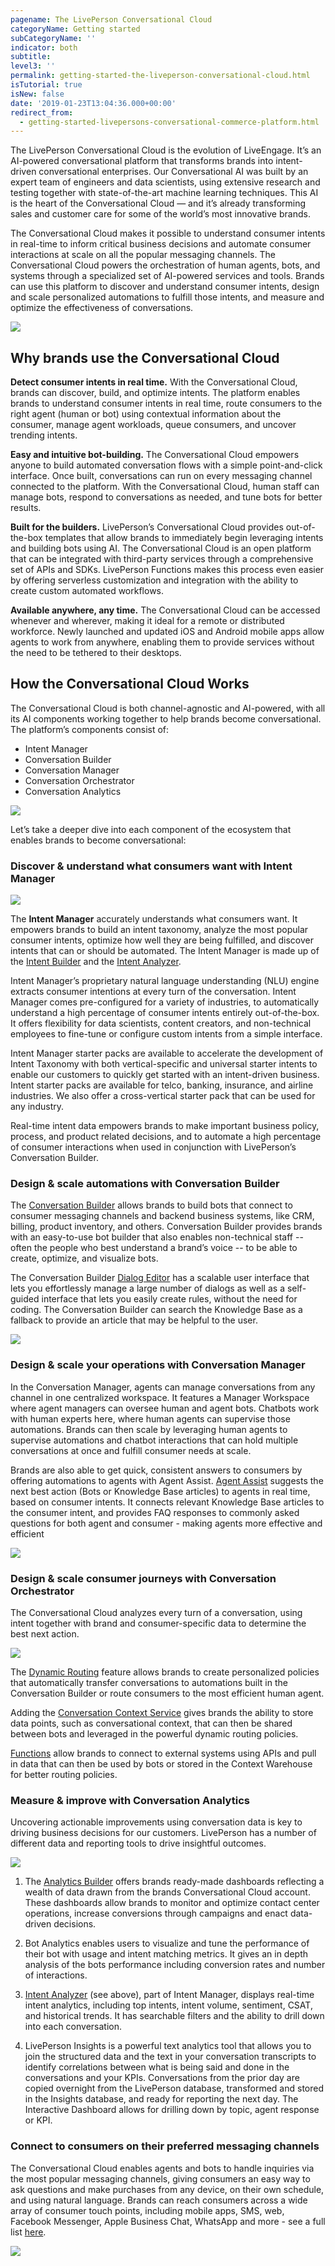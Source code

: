 ```yaml
---
pagename: The LivePerson Conversational Cloud
categoryName: Getting started
subCategoryName: ''
indicator: both
subtitle: 
level3: ''
permalink: getting-started-the-liveperson-conversational-cloud.html
isTutorial: true
isNew: false
date: '2019-01-23T13:04:36.000+00:00'
redirect_from:
  - getting-started-livepersons-conversational-commerce-platform.html
---
```


The LivePerson Conversational Cloud is the evolution of LiveEngage. It’s an AI-powered conversational platform that transforms brands into intent-driven conversational enterprises. Our Conversational AI was built by an expert team of engineers and data scientists, using extensive research and testing together with state-of-the-art machine learning techniques. This AI is the heart of the Conversational Cloud — and it’s already transforming sales and customer care for some of the world’s most innovative brands.

The Conversational Cloud makes it possible to understand consumer intents in real-time to inform critical business decisions and automate consumer interactions at scale on all the popular messaging channels. The Conversational Cloud powers the orchestration of human agents, bots, and systems through a specialized set of AI-powered services and tools. Brands can use this platform to discover and understand consumer intents, design and scale personalized automations to fulfill those intents, and measure and optimize the effectiveness of conversations.

![](img/lp-conversational-cloud-1.gif)

## Why brands use the Conversational Cloud

**Detect consumer intents in real time.** With the Conversational Cloud, brands can discover, build, and optimize intents. The platform enables brands to understand consumer intents in real time, route consumers to the right agent (human or bot) using contextual information about the consumer, manage agent workloads, queue consumers, and uncover trending intents. 

**Easy and intuitive bot-building.** The Conversational Cloud empowers anyone to build automated conversation flows with a simple point-and-click interface. Once built, conversations can run on every messaging channel connected to the platform. With the Conversational Cloud, human staff can manage bots, respond to conversations as needed, and tune bots for better results.

**Built for the builders.** LivePerson’s Conversational Cloud provides out-of-the-box templates that allow brands to immediately begin leveraging intents and building bots using AI. The Conversational Cloud is an open platform that can be integrated with third-party services through a comprehensive set of APIs and SDKs. LivePerson Functions makes this process even easier by offering serverless customization and integration with the ability to create custom automated workflows.

**Available anywhere, any time.** The Conversational Cloud can be accessed whenever and wherever, making it ideal for a remote or distributed workforce. Newly launched and updated iOS and Android mobile apps allow agents to work from anywhere, enabling them to provide services without the need to be tethered to their desktops.

## How the Conversational Cloud Works

The Conversational Cloud is both channel-agnostic and AI-powered, with all its AI components working together to help brands become conversational. 
The platform’s components consist of: 
 * Intent Manager 
 * Conversation Builder 
 * Conversation Manager
 * Conversation Orchestrator 
 * Conversation Analytics 
 
 ![](img/lp-conversational-cloud-2.png)
 
 Let’s take a deeper dive into each component of the ecosystem that enables brands to become conversational:

### Discover & understand what consumers want with Intent Manager

![](img/lp-conversational-cloud-3.png)

The **Intent Manager** accurately understands what consumers want. It empowers brands to build an intent taxonomy, analyze the most popular consumer intents, optimize how well they are being fulfilled, and discover intents that can or should be automated. The Intent Manager is made up of the [Intent Builder](https://developers.liveperson.com/intent-builder-overview.html) and the [Intent Analyzer](/ai-bots-automation-intent-analyzer-overview.html). 

Intent Manager’s proprietary natural language understanding (NLU) engine extracts consumer intentions at every turn of the conversation. Intent Manager comes pre-configured for a variety of industries, to automatically understand a high percentage of consumer intents entirely out-of-the-box. It offers flexibility for data scientists, content creators, and non-technical employees to fine-tune or configure custom intents from a simple interface. 

Intent Manager starter packs are available to accelerate the development of Intent Taxonomy with both vertical-specific and universal starter intents to enable our customers to quickly get started with an intent-driven business. Intent starter packs are available for telco, banking, insurance, and airline industries. We also offer a cross-vertical starter pack that can be used for any industry. 

Real-time intent data empowers brands to make important business policy, process, and product related decisions, and to automate a high percentage of consumer interactions when used in conjunction with LivePerson’s Conversation Builder.

### Design & scale automations with Conversation Builder

The [Conversation Builder](/ai-bots-automation-conversation-builder-conversation-builder-overview.html) allows brands to build bots that connect to consumer messaging channels and backend business systems, like CRM, billing, product inventory, and others. Conversation Builder provides brands with an easy-to-use bot builder that also enables non-technical staff -- often the people who best understand a brand’s voice -- to be able to create, optimize, and visualize bots.

The Conversation Builder [Dialog Editor](/ai-bots-automation-conversation-builder-coming-soon-to-the-conversation-builder.html) has a scalable user interface that lets you effortlessly manage a large number of dialogs as well as a self-guided interface that lets you easily create rules, without the need for coding. The Conversation Builder can search the Knowledge Base as a fallback to provide an article that may be helpful to the user.

![](img/lp-conversational-cloud-5.png)

### Design & scale your operations with Conversation Manager

In the Conversation Manager, agents can manage conversations from any channel in one centralized workspace. It features a Manager Workspace where agent managers can oversee human and agent bots. Chatbots work with human experts here, where human agents can supervise those automations. Brands can then scale by leveraging human agents to supervise automations and chatbot interactions that can hold multiple conversations at once and fulfill consumer needs at scale.

Brands are also able to get quick, consistent answers to consumers by offering automations to agents with Agent Assist. [Agent Assist](/ai-bots-automation-conversation-orchestrator-agent-assist.html) suggests the next best action (Bots or Knowledge Base articles) to agents in real time, based on consumer intents. It connects relevant Knowledge Base articles to the consumer intent, and provides FAQ responses to commonly asked questions for both agent and consumer - making agents more effective and efficient
 
![](img/lp-conversational-cloud-6.gif)

### Design & scale consumer journeys with Conversation Orchestrator 

The Conversational Cloud analyzes every turn of a conversation, using intent together with brand and consumer-specific data to determine the best next action. 

![](img/lp-conversational-cloud-7.png)

The [Dynamic Routing](/ai-bots-automation-conversation-orchestrator-dynamic-routing.html) feature allows brands to create personalized policies that automatically transfer conversations to automations built in the Conversation Builder or route consumers to the most efficient human agent.

Adding the [Conversation Context Service](/ai-bots-automation-conversation-orchestrator-conversation-context-service.html) gives brands the ability to store data points, such as conversational context, that can then be shared between bots and leveraged in the powerful dynamic routing policies.

[Functions](https://developers.liveperson.com/liveperson-functions-overview.html) allow brands to connect to external systems using APIs and pull in data that can then be used by bots or stored in the Context Warehouse for better routing policies. 

### Measure & improve with Conversation Analytics 

Uncovering actionable improvements using conversation data is key to driving business decisions for our customers. LivePerson has a number of different data and reporting tools to drive insightful outcomes.

![](img/lp-conversational-cloud-8.png)

1. The [Analytics Builder](/data-reporting-report-builder-report-builder-overview.html) offers brands ready-made dashboards reflecting a wealth of data drawn from the brands Conversational Cloud account. These dashboards allow brands to monitor and optimize contact center operations, increase conversions through campaigns and enact data-driven decisions. 

2. Bot Analytics enables users to visualize and tune the performance of their bot with usage and intent matching metrics. It gives an in depth analysis of the bots performance including conversion rates and number of interactions.

3. [Intent Analyzer](/ai-bots-automation-intent-analyzer-overview.html) (see above), part of Intent Manager, displays real-time intent analytics, including top intents, intent volume, sentiment, CSAT, and historical trends. It has searchable filters and the ability to drill down into each conversation. 

4. LivePerson Insights is a powerful text analytics tool that allows you to join the structured data and the text in your conversation transcripts to identify correlations between what is being said and done in the conversations and your KPIs. Conversations from the prior day are copied overnight from the LivePerson database, transformed and stored in the Insights database, and ready for reporting the next day. The Interactive Dashboard allows for drilling down by  topic, agent response or KPI.

### Connect to consumers on their preferred messaging channels

The Conversational Cloud enables agents and bots to handle inquiries via the most popular messaging channels, giving consumers an easy way to ask questions and make purchases from any device, on their own schedule, and using natural language. 
Brands can reach consumers across a wide array of consumer touch points, including mobile apps, SMS, web, Facebook Messenger, Apple Business Chat, WhatsApp and more - see a full list [here](/messaging-channels-messaging-connectors-overview.html). 

![](img/lp-conversational-cloud-9.png)
